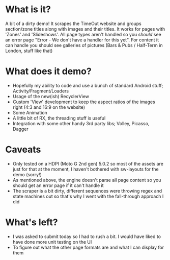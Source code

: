 # What is it?

A bit of a dirty demo! It scrapes the TimeOut website and groups section/zone titles along with images and their titles. It works for pages with 'Zones' and 'Slideshows'. All page types aren't handled so you *should* see an error page "Error - We don't have a handler for this yet". For content it can handle you should see galleries of pictures (Bars & Pubs / Half-Term in London, stuff like that)

# What does it demo?

* Hopefully my ability to code and use a bunch of standard Android stuff; Activity/Fragment/Loaders
* Usage of the new(ish) RecyclerView
* Custom 'View' development to keep the aspect ratios of the images right (4:3 and 16:9 on the website)
* Some Animation
* A little bit of RX, the threading stuff is useful
* Integration with some other handy 3rd party libs; Volley, Picasso, Dagger

# Caveats

* Only tested on a HDPI (Moto G 2nd gen) 5.0.2 so most of the assets are just for that at the moment, I haven't bothered with sw-layouts for the demo (sorry!)
* As mentioned above, the engine doesn't parse all page content so you should get an error page if it can't handle it
* The scraper is a bit dirty, different sequences were throwing regex and state machines out so that's why I went with the fall-through approach I did

# What's left?

* I was asked to submit today so I had to rush a bit. I would have liked to have done more unit testing on the UI
* To figure out what the other page formats are and what I can display for them
